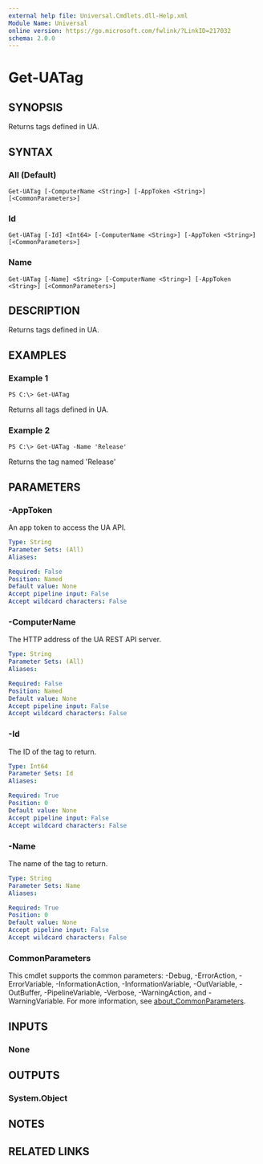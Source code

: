 ```yaml
---
external help file: Universal.Cmdlets.dll-Help.xml
Module Name: Universal
online version: https://go.microsoft.com/fwlink/?LinkID=217032
schema: 2.0.0
---
```


# Get-UATag

## SYNOPSIS
Returns tags defined in UA.

## SYNTAX

### All (Default)
```
Get-UATag [-ComputerName <String>] [-AppToken <String>] [<CommonParameters>]
```

### Id
```
Get-UATag [-Id] <Int64> [-ComputerName <String>] [-AppToken <String>] [<CommonParameters>]
```

### Name
```
Get-UATag [-Name] <String> [-ComputerName <String>] [-AppToken <String>] [<CommonParameters>]
```

## DESCRIPTION
Returns tags defined in UA.

## EXAMPLES

### Example 1
```
PS C:\> Get-UATag
```

Returns all tags defined in UA.

### Example 2
```
PS C:\> Get-UATag -Name 'Release'
```

Returns the tag named 'Release'

## PARAMETERS

### -AppToken
An app token to access the UA API.

```yaml
Type: String
Parameter Sets: (All)
Aliases:

Required: False
Position: Named
Default value: None
Accept pipeline input: False
Accept wildcard characters: False
```

### -ComputerName
The HTTP address of the UA REST API server.

```yaml
Type: String
Parameter Sets: (All)
Aliases:

Required: False
Position: Named
Default value: None
Accept pipeline input: False
Accept wildcard characters: False
```

### -Id
The ID of the tag to return.

```yaml
Type: Int64
Parameter Sets: Id
Aliases:

Required: True
Position: 0
Default value: None
Accept pipeline input: False
Accept wildcard characters: False
```

### -Name
The name of the tag to return.

```yaml
Type: String
Parameter Sets: Name
Aliases:

Required: True
Position: 0
Default value: None
Accept pipeline input: False
Accept wildcard characters: False
```

### CommonParameters
This cmdlet supports the common parameters: -Debug, -ErrorAction, -ErrorVariable, -InformationAction, -InformationVariable, -OutVariable, -OutBuffer, -PipelineVariable, -Verbose, -WarningAction, and -WarningVariable. For more information, see [about_CommonParameters](http://go.microsoft.com/fwlink/?LinkID=113216).

## INPUTS

### None
## OUTPUTS

### System.Object
## NOTES

## RELATED LINKS
